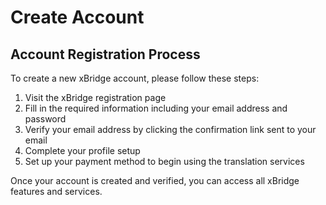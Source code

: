 # Create Account

## Account Registration Process

To create a new xBridge account, please follow these steps:

1. Visit the xBridge registration page
2. Fill in the required information including your email address and password
3. Verify your email address by clicking the confirmation link sent to your email
4. Complete your profile setup
5. Set up your payment method to begin using the translation services

Once your account is created and verified, you can access all xBridge features and services.

